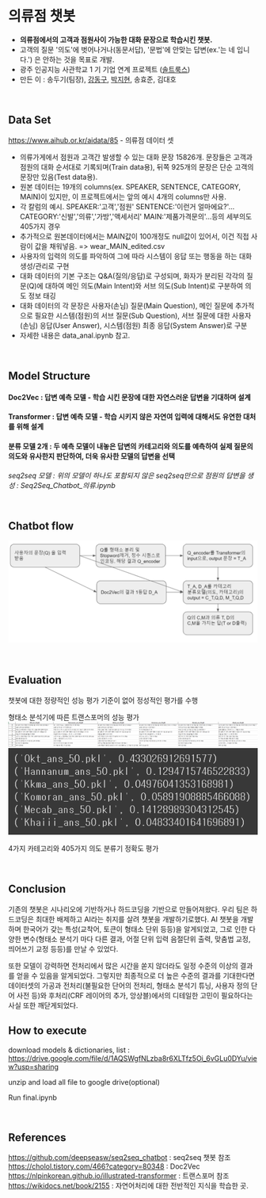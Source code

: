 # 의류점 챗봇

- **의류점에서의 고객과 점원사이 가능한 대화 문장으로 학습시킨 챗봇.**
- 고객의 질문 '의도'에 벗어나거나(동문서답), '문법'에 안맞는 답변(ex.'는 네 입니다.') 은 안하는 것을 목표로 개발.
- 광주 인공지능 사관학교 1 기 기업 연계 프로젝트 ([솔트룩스](http://saltlux.com/index.do))
- 만든 이 : 송두기(팀장), [강동구](https://github.com/HERIUN), [박지현](https://github.com/JooEHyeon), 송효준, 김대호

<br/>

## Data Set

https://www.aihub.or.kr/aidata/85 - 의류점 데이터 셋

- 의류가게에서 점원과 고객간 발생할 수 있는 대화 문장 15826개. 문장들은 고객과 점원의 대화 순서대로 기록되며(Train data용), 뒤쪽 925개의 문장은 단순 고객의 문장만 있음(Test data용).
- 원본 데이터는 19개의 columns(ex. SPEAKER, SENTENCE, CATEGORY, MAIN)이 있지만, 이 프로젝트에서는 앞의 예시 4개의 columns만 사용.
- 각 칼럼의 예시. SPEAKER:'고객','점원'   SENTENCE:'이런거 얼마에요?'...   CATEGORY:'신발','의류','가방','액세서리'    MAIN:'제품가격문의'...등의 세부의도 405가지 경우
- 추가적으로 원본데이터에서는 MAIN값이 100개정도 null값이 있어서, 이건 직접 사람이 값을 채워넣음. => wear_MAIN_edited.csv
- 사용자의 입력의 의도를 파악하여 그에 따라 시스템이 응답 또는 행동을 하는 대화 생성/관리로 구현
- 대화 데이터의 기본 구조는 Q&A(질의/응답)로 구성되며, 화자가 분리된 각각의 질문(Q)에 대하여 메인 의도(Main Intent)와 서브 의도(Sub Intent)로 구분하여 의도 정보 태깅
- 대화 데이터의 각 문장은 사용자(손님) 질문(Main Question), 메인 질문에 추가적으로 필요한 시스템(점원)의 서브 질문(Sub Question), 서브 질문에 대한 사용자(손님) 응답(User Answer), 시스템(점원) 최종 응답(System Answer)로 구분
- 자세한 내용은 data_anal.ipynb 참고.

<br/>

## Model Structure

#### Doc2Vec : 답변 예측 모델 - 학습 시킨 문장에 대한 자연스러운 답변을 기대하며 설계
#### Transformer : 답변 예측 모델 - 학습 시키지 않은 자연여 입력에 대해서도 유연한 대처를 위해 설계
#### 분류 모델 2개 : 두 예측 모델이 내놓은 답변의 카테고리와 의도를 예측하여 실제 질문의 의도와 유사한지 판단하여, 더욱 유사한 모델의 답변을 선택

*seq2seq 모델 : 위의 모델이 하나도 포함되지 않은 seq2seq만으로 점원의 답변을 생성 : Seq2Seq_Chatbot_의류.ipynb*

<br/>

## Chatbot flow

![chatbot_flow](./img_src/chatbot_Flow.png)

<br/>


## Evaluation

챗봇에 대한 정량적인 성능 평가 기준이 없어 정성적인 평가를 수행



형태소 분석기에 따른 트랜스포머의 성능 평가
![result](./img_src/result.png)
![score](./img_src/score.png)


4가지 카테고리와 405가지 의도 분류기 정확도 평가

<br/>

## Conclusion
기존의 챗봇은 시나리오에 기반하거나 하드코딩을 기반으로 만들어져왔다. 우리 팀은 하드코딩은 최대한 배제하고  AI라는 취지를 살려 챗봇을 개발하기로했다. 
AI 챗봇을 개발하며 한국어가 갖는 특성(교착어, 토큰이 형태소 단위 등등)을 알게되었고, 그로 인한 다양한 변수(형태소 분석기 마다 다른 결과, 어절 단위 입력 음절단위 출력, 맞춤법 교정, 띄어쓰기 교정 등등)를 만날 수 있었다.

또한 모델이 강력하면 전처리에서 많은 시간을 쏟지 않더라도 일정 수준의 이상의 결과를 얻을 수 있음을 알게되었다. 그렇지만 최종적으로 더 높은 수준의 결과를 기대한다면 데이터셋의 가공과 전처리(불필요한 단어의 전처리, 형태소 분석기 튜닝, 사용자 정의 단어 사전 등)와 후처리(CRF 레이어의 추가, 앙상블)에서의 디테일한 고민이 필요하다는 사실 또한 깨닫게되었다.



## How to execute
download models & dictionaries, list : https://drive.google.com/file/d/1AQSWgfNLzba8r6XLTfz5Oi_6vGLu0DYu/view?usp=sharing

unzip and load all file to google drive(optional)

Run final.ipynb

<br/>

## References

https://github.com/deepseasw/seq2seq_chatbot : seq2seq 챗봇 참조  
https://cholol.tistory.com/466?category=80348 : Doc2Vec   
https://nlpinkorean.github.io/illustrated-transformer : 트랜스포머 참조  
https://wikidocs.net/book/2155 : 자연어처리에 대한 전반적인 지식을 학습한 곳.  

